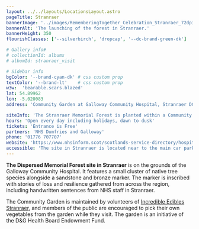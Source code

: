 ```yaml
---
layout: ../../layouts/LocationsLayout.astro
pageTitle: Stranraer
bannerImage: '../images/RememberingTogether_Celebration_Stranraer_72dpi-127.jpg'
bannerAlt: 'The launching of the forest in Stranraer.'
bannerHeight: 350
flourishClasses: ['--silverbirch', 'dropcap', '--dc-brand-green-dk']

# Gallery info#
# collectionId: albums
# albumId: stranraer_visit

# Sidebar info
bgColor: '--brand-cyan-dk' # css custom prop
textColor: '--brand-lt'    # css custom prop
w3w:  'bearable.scars.blazed'
lat: 54.89962
lon: -5.020083
address: 'Community Garden at Galloway Community Hospital, Stranraer DG9 7DQ'

siteInfo: 'The Stranraer Memorial Forest is planted within a Community Garden, located behind the Galloway Community Hospital car park. It is enclosed behind a wooden fence that surrounds the garden and is not visible from the car park. Members of the public are most welcome to enter the garden by the side gate at any time to visit the memorial. <br><br> When phoning you will be directed to Galloway Community Hospital&apos;s main switchboard on <a href="tel:01776707707">01776 707707</a>'
hours: 'Open every day including holidays, dawn to dusk'
tickets: 'Entrance is Free'
partners: 'NHS Dumfries and Galloway'
phone: '01776 707707'
website: 'https://www.nhsinform.scot/scotlands-service-directory/hospitals/8915%201dng1116'
accessible: 'The site in Stranraer is located near to the main car park, and currently accessed through a small grassy path which involves a short incline. There are plans for paved access in the near future.'
---
```


__The Dispersed Memorial Forest site in Stranraer__ is on the grounds of the Galloway Community Hospital. It features a small cluster of native tree species alongside a sandstone and bronze marker. The marker is inscribed with stories of loss and resilience gathered from across the region, including handwritten sentences from NHS staff in Stranraer.

The Community Garden is maintained by volunteers of <a href="https://www.google.com/url?q=https://www.facebook.com/groups/765364053649833/?locale%3Den_GB&sa=D&source=docs&ust=1726501084093310&usg=AOvVaw0vLBzyn8ezaVKBc6_-QaAq" target="_blank">Incredible Edibles Stranraer</a>, and members of the public are encouraged to pick their own vegetables from the garden while they visit. The garden is an initiative of the D&G Health Board Endowment Fund.

<!-- <a class="link" href='../events/stranraer'><b>See also: </b>Events at the Stranraer site.</a> -->
